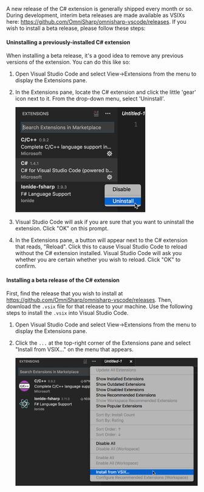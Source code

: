 A new release of the C# extension is generally shipped every month or so. During development, interim beta releases are made available as VSIXs here: https://github.com/OmniSharp/omnisharp-vscode/releases. If you wish to install a beta release, please follow these steps:

#### Uninstalling a previously-installed C# extension

When installing a beta release, it's a good idea to remove any previous versions of the extension. You can do this like so:

1. Open Visual Studio Code and select View->Extensions from the menu to display the Extensions pane.
2. In the Extensions pane, locate the C# extension and click the little 'gear' icon next to it. From the drop-down menu, select 'Uninstall'.

   ![Uninstall C# Extension](images/uninstall-csharp-extension.png)

3. Visual Studio Code will ask if you are sure that you want to uninstall the extension. Click "OK" on this prompt.
4. In the Extensions pane, a button will appear next to the C# extension that reads, "Reload". Click this to cause Visual Studio Code to reload without the C# extension installed. Visual Studio Code will ask you whether you are certain whether you wish to reload. Click "OK" to confirm.

#### Installing a beta release of the C# extension

First, find the release that you wish to install at https://github.com/OmniSharp/omnisharp-vscode/releases. Then, download the `.vsix` file for that release to your machine. Use the following steps to install the `.vsix` into Visual Studio Code.

1. Open Visual Studio Code and select View->Extensions from the menu to display the Extensions pane.
2. Click the `...` at the top-right corner of the Extensions pane and select "Install from VSIX..." on the menu that appears.

   ![Install from VSIX](images/install-from-vsix.png)